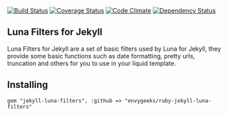 [![Build Status](https://travis-ci.org/envygeeks/ruby-jekyll-luna-filters.png?branch=master)](https://travis-ci.org/envygeeks/ruby-jekyll-luna-filters) [![Coverage Status](https://coveralls.io/repos/envygeeks/ruby-jekyll-luna-filters/badge.png?branch=master)](https://coveralls.io/r/envygeeks/ruby-jekyll-luna-filters) [![Code Climate](https://codeclimate.com/github/envygeeks/ruby-jekyll-luna-filters/badges/gpa.svg)](https://codeclimate.com/github/envygeeks/ruby-jekyll-luna-filters) [![Dependency Status](https://gemnasium.com/envygeeks/ruby-jekyll-luna-filters.svg)](https://gemnasium.com/envygeeks/ruby-jekyll-luna-filters)

## Luna Filters for Jekyll

Luna Filters for Jekyll are a set of basic filters used by Luna for Jekyll,
they provide some basic functions such as date formatting, pretty urls,
truncation and others for you to use in your liquid template.

## Installing

```
gem "jekyll-luna-filters", :github => "envygeeks/ruby-jekyll-luna-filters"
```

